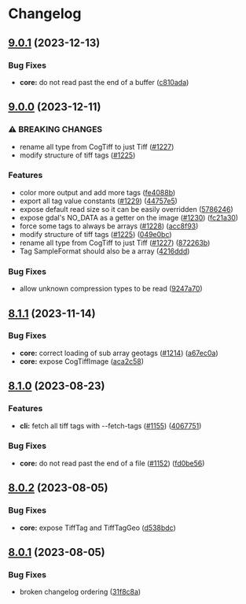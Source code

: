 # Changelog

## [9.0.1](https://github.com/blacha/cogeotiff/compare/core-v9.0.0...core-v9.0.1) (2023-12-13)


### Bug Fixes

* **core:** do not read past the end of a buffer ([c810ada](https://github.com/blacha/cogeotiff/commit/c810adacd9a508858a28d85f75afa620ec94b355))

## [9.0.0](https://github.com/blacha/cogeotiff/compare/core-v8.1.1...core-v9.0.0) (2023-12-11)


### ⚠ BREAKING CHANGES

* rename all type from CogTiff to just Tiff ([#1227](https://github.com/blacha/cogeotiff/issues/1227))
* modify structure of tiff tags ([#1225](https://github.com/blacha/cogeotiff/issues/1225))

### Features

* color more output and add more tags ([fe4088b](https://github.com/blacha/cogeotiff/commit/fe4088b3f1f88a1248d803c29a563872aab4205c))
* export all tag value constants ([#1229](https://github.com/blacha/cogeotiff/issues/1229)) ([44757e5](https://github.com/blacha/cogeotiff/commit/44757e5ba5c98e992bb9fd72eb9993c727648b74))
* expose default read size so it can be easily overridden ([5786246](https://github.com/blacha/cogeotiff/commit/57862469229503c95ee274b555fc75d828b58529))
* expose gdal's NO_DATA as a getter on the image ([#1230](https://github.com/blacha/cogeotiff/issues/1230)) ([fc21a30](https://github.com/blacha/cogeotiff/commit/fc21a30d6754f37923b92ee4fe26c557ff6d9378))
* force some tags to always be arrays ([#1228](https://github.com/blacha/cogeotiff/issues/1228)) ([acc8f93](https://github.com/blacha/cogeotiff/commit/acc8f93eac6f311bdb9d0a6e97e28e2457867c91))
* modify structure of tiff tags ([#1225](https://github.com/blacha/cogeotiff/issues/1225)) ([049e0bc](https://github.com/blacha/cogeotiff/commit/049e0bc3c4e15f8c095a3da4442ef144d372cf60))
* rename all type from CogTiff to just Tiff ([#1227](https://github.com/blacha/cogeotiff/issues/1227)) ([872263b](https://github.com/blacha/cogeotiff/commit/872263b11f1ab06853cb872de54a9d9dd745b647))
* Tag SampleFormat should also be a array ([4216ddd](https://github.com/blacha/cogeotiff/commit/4216dddc1601bf44a1e604ff78e515f90ccdbdfa))


### Bug Fixes

* allow unknown compression types to be read ([9247a70](https://github.com/blacha/cogeotiff/commit/9247a709d6f049785614fa41b79bbadf2061a07e))

## [8.1.1](https://github.com/blacha/cogeotiff/compare/core-v8.1.0...core-v8.1.1) (2023-11-14)


### Bug Fixes

* **core:** correct loading of sub array geotags ([#1214](https://github.com/blacha/cogeotiff/issues/1214)) ([a67ec0a](https://github.com/blacha/cogeotiff/commit/a67ec0a0ca77313fdfb298ea72c532f496562d68))
* **core:** expose CogTiffImage ([aca2c58](https://github.com/blacha/cogeotiff/commit/aca2c58f2c6ad0ccf95310eedd7402d50b9e77bd))

## [8.1.0](https://github.com/blacha/cogeotiff/compare/core-v8.0.2...core-v8.1.0) (2023-08-23)


### Features

* **cli:** fetch all tiff tags with --fetch-tags ([#1155](https://github.com/blacha/cogeotiff/issues/1155)) ([4067751](https://github.com/blacha/cogeotiff/commit/406775184eed18ab10ae2816ecbedea9706b20f5))


### Bug Fixes

* **core:** do not read past the end of a file ([#1152](https://github.com/blacha/cogeotiff/issues/1152)) ([fd0be56](https://github.com/blacha/cogeotiff/commit/fd0be56eee6944239502cd8ffd7a6fe89e76b984))

## [8.0.2](https://github.com/blacha/cogeotiff/compare/core-v8.0.1...core-v8.0.2) (2023-08-05)


### Bug Fixes

* **core:** expose TiffTag and TiffTagGeo ([d538bdc](https://github.com/blacha/cogeotiff/commit/d538bdc833bf76ba8d730a1062156916715585b4))

## [8.0.1](https://github.com/blacha/cogeotiff/compare/core-v8.0.0...core-v8.0.1) (2023-08-05)


### Bug Fixes

* broken changelog ordering ([31f8c8a](https://github.com/blacha/cogeotiff/commit/31f8c8ac5e2770427ed2dc0f5c7c34330c6cb0eb))
